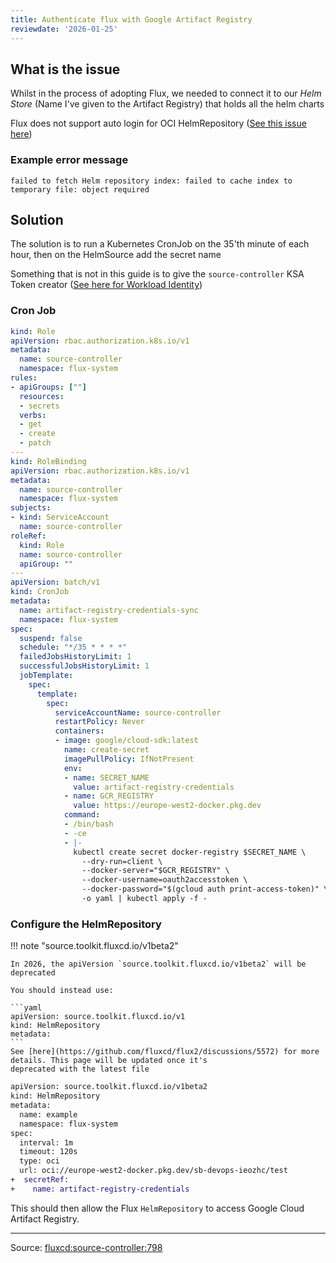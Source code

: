 ```yaml
---
title: Authenticate flux with Google Artifact Registry
reviewdate: '2026-01-25'
---
```


## What is the issue

Whilst in the process of adopting Flux, we needed to connect it to our _Helm Store_ (Name I've given to the Artifact Registry)
that holds all the helm charts

Flux does not support auto login for OCI HelmRepository ([See this issue here](https://github.com/fluxcd/source-controller/issues/798#issuecomment-1167816216))

### Example error message

```text
failed to fetch Helm repository index: failed to cache index to temporary file: object required
```

## Solution

The solution is to run a Kubernetes CronJob on the 35'th minute of each hour, then on the HelmSource add the secret name

Something that is not in this guide is to give the `source-controller` KSA Token creator ([See here for Workload Identity](../gke/configure-gke-workload-identity.md))

### Cron Job

```yaml
kind: Role
apiVersion: rbac.authorization.k8s.io/v1
metadata:
  name: source-controller
  namespace: flux-system
rules:
- apiGroups: [""]
  resources:
  - secrets
  verbs:
  - get
  - create
  - patch
---
kind: RoleBinding
apiVersion: rbac.authorization.k8s.io/v1
metadata:
  name: source-controller
  namespace: flux-system
subjects:
- kind: ServiceAccount
  name: source-controller
roleRef:
  kind: Role
  name: source-controller
  apiGroup: ""
---
apiVersion: batch/v1
kind: CronJob
metadata:
  name: artifact-registry-credentials-sync
  namespace: flux-system
spec:
  suspend: false
  schedule: "*/35 * * * *"
  failedJobsHistoryLimit: 1
  successfulJobsHistoryLimit: 1
  jobTemplate:
    spec:
      template:
        spec:
          serviceAccountName: source-controller
          restartPolicy: Never
          containers:
          - image: google/cloud-sdk:latest
            name: create-secret
            imagePullPolicy: IfNotPresent
            env:
            - name: SECRET_NAME
              value: artifact-registry-credentials
            - name: GCR_REGISTRY
              value: https://europe-west2-docker.pkg.dev
            command:
            - /bin/bash
            - -ce
            - |-
              kubectl create secret docker-registry $SECRET_NAME \
                --dry-run=client \
                --docker-server="$GCR_REGISTRY" \
                --docker-username=oauth2accesstoken \
                --docker-password="$(gcloud auth print-access-token)" \
                -o yaml | kubectl apply -f -
```

### Configure the HelmRepository

!!! note "source.toolkit.fluxcd.io/v1beta2"

    In 2026, the apiVersion `source.toolkit.fluxcd.io/v1beta2` will be deprecated

    You should instead use:

    ```yaml
    apiVersion: source.toolkit.fluxcd.io/v1
    kind: HelmRepository
    metadata:
    ```
    See [here](https://github.com/fluxcd/flux2/discussions/5572) for more details. This page will be updated once it's
    deprecated with the latest file

```diff
apiVersion: source.toolkit.fluxcd.io/v1beta2
kind: HelmRepository
metadata:
  name: example
  namespace: flux-system
spec:
  interval: 1m
  timeout: 120s
  type: oci
  url: oci://europe-west2-docker.pkg.dev/sb-devops-ieozhc/test
+  secretRef:
+    name: artifact-registry-credentials
```

This should then allow the Flux `HelmRepository` to access Google Cloud Artifact Registry.

---

Source: [fluxcd:source-controller:798](https://github.com/fluxcd/source-controller/issues/798)
